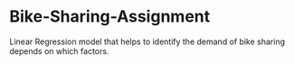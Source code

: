# Bike-Sharing-Assignment
Linear Regression model that helps to identify the demand of bike sharing depends on which factors.
